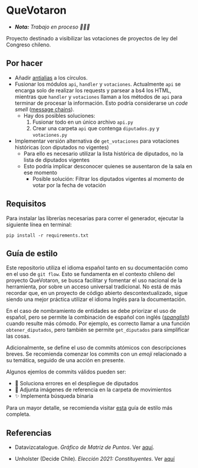 # QueVotaron

- _**Nota:** Trabajo en proceso 🚧🚧🚧_

Proyecto destinado a visibilizar las votaciones de proyectos de ley del Congreso chileno.

## Por hacer

- Añadir [antialias](https://en.wikipedia.org/wiki/Spatial_anti-aliasing) a los círculos.
- Fusionar los módulos `api`, `handler` y `votaciones`. Actualmente `api` se encarga solo de realizar los requests y parsear a bs4 los HTML, mientras que `handler` y `votaciones` llaman a
los métodos de `api` para terminar de procesar la información. Esto podría considerarse un _code smell_ ([message chains](https://refactoring.guru/smells/message-chains)).
  - Hay dos posibles soluciones:
    1. Fusionar todo en un único archivo `api.py`
    2. Crear una carpeta `api` que contenga `diputados.py` y `votaciones.py`
- Implementar versión alternativa de `get_votaciones` para votaciones históricas (con diputados no vigentes)
  - Para ello es necesario utilizar la lista histórica de diputados, no la lista de diputados vigentes
  - Esto podría implicar desconocer quienes se ausentaron de la sala en ese momento
    - Posible solución: Filtrar los diputados vigentes al momento de votar por la fecha de votación


## Requisitos

Para instalar las librerías necesarias para correr el generador, ejecutar la siguiente línea en terminal:
```
pip install -r requirements.txt
```

## Guía de estilo

Este repositorio utiliza el idioma español tanto en su documentación como en el uso de `git flow`. Esto se fundamenta en el contexto chileno del proyecto QueVotaron, se busca facilitar y fomentar el uso nacional de la herramienta, por sobre un acceso universal tradicional. No está de más recordar que, en un proyecto de código abierto descontextualizado, sigue siendo una mejor práctica utilizar el idioma Inglés para la documentación.

En el caso de nombramiento de entidades se debe priorizar el uso de español, pero se permite la combinación de español con inglés ([_spanglish_](https://es.wikipedia.org/wiki/Espanglish)) cuando resulte más cómodo. Por ejemplo, es correcto llamar a una función `obtener_diputados`, pero también se permite `get_diputados` para simplificar las cosas.

Adicionalmente, se define el uso de commits atómicos con descripciones breves. Se recomienda comenzar los commits con un _emoji_ relacionado a su temática, seguido de una acción en presente.

Algunos ejemlos de commits válidos pueden ser:

- 🐛 Soluciona errores en el despliegue de diputados
- 📎 Adjunta imágenes de referencia en la carpeta de movimientos
- ✨ Implementa búsqueda binaria

Para un mayor detalle, se recomienda visitar [esta](https://gist.github.com/nebil/f96a2f0bfe1e059d589d6a2190a2ac81#file-styleguide-es-md) guía de estilo más completa.


## Referencias

- Datavizcatalogue. _Gráfico de Matriz de Puntos_. Ver [aquí](https://datavizcatalogue.com/ES/metodos/grafico_de_matriz_de_puntos.html).
  
- Unholster (Decide Chile). _Elección 2021: Constituyentes_. Ver [aquí](https://2021.decidechile.cl/#/ev/2021/ct/2021.N/)
